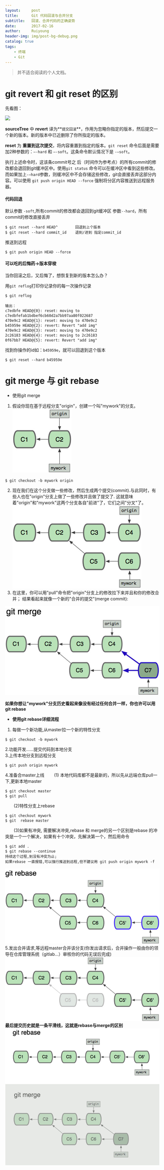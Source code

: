 ```yaml
---
layout:     post
title:      Git 代码回滚与合并分支
subtitle:   回滚、合并代码的正确姿势
date:       2017-02-16
author:     Ruiyoung
header-img: img/post-bg-debug.png
catalog: true
tags:
    - 终端
    - Git
---
```



>并不适合阅读的个人文档。

# **git revert** 和 **git reset** 的区别  

先看图：

![](https://ww3.sinaimg.cn/large/006tNbRwgy1fcr9tu6vdjj30t30ez0y8.jpg)

**sourceTree** 中 **revert** 译为**`提交回滚`**，作用为忽略你指定的版本，然后提交一个新的版本。新的版本中已近删除了你所指定的版本。

**reset** 为 **重置到这次提交**，将内容重置到指定的版本。`git reset` 命令后面是需要加2种参数的：`–-hard` 和 `–-soft`。这条命令默认情况下是 `-–soft`。

执行上述命令时，这该条commit号之 后（时间作为参考点）的所有commit的修改都会退回到git缓冲区中。使用`git status` 命令可以在缓冲区中看到这些修改。而如果加上`-–hard`参数，则缓冲区中不会存储这些修改，git会直接丢弃这部分内容。可以使用 `git push origin HEAD --force` 强制将分区内容推送到远程服务器。

#### 代码回退  

默认参数 `-soft`,所有commit的修改都会退回到git缓冲区
参数`--hard`，所有commit的修改直接丢弃

	$ git reset --hard HEAD^ 		回退到上个版本
	$ git reset --hard commit_id	退到/进到 指定commit_id
推送到远程	

	$ git push origin HEAD --force
	
	
#### 可以吃的后悔药->版本穿梭

当你回滚之后，又后悔了，想恢复到新的版本怎么办？

用`git reflog`打印你记录你的每一次操作记录

	$ git reflog
	
	输出：
	c7edbfe HEAD@{0}: reset: moving to c7edbfefab1bdbef6cb60d2a7bb97aa80f022687
	470e9c2 HEAD@{1}: reset: moving to 470e9c2
	b45959e HEAD@{2}: revert: Revert "add img"
	470e9c2 HEAD@{3}: reset: moving to 470e9c2
	2c26183 HEAD@{4}: reset: moving to 2c26183
	0f67bb7 HEAD@{5}: revert: Revert "add img"
	
找到你操作的id如：`b45959e`，就可以回退到这个版本
	
	$ git reset --hard b45959e

# **git merge** 与 **git rebase** 
- 使用git merge   
1. 假设你现在基于远程分支"origin"，创建一个叫"mywork"的分支。
![](/img/git-merge-1.jpg) 
```
$ git checkout -b mywork origin
```
2. 现在我们在这个分支做一些修改，然后生成两个提交(commit).与此同时，有些人也在"origin"分支上做了一些修改并且做了提交了. 这就意味着"origin"和"mywork"这两个分支各自"前进"了，它们之间"分叉"了。  
![](/img/git-merge-2.jpg)   
3. 在这里，你可以用"pull"命令把"origin"分支上的修改拉下来并且和你的修改合并； 结果看起来就像一个新的"合并的提交"(merge commit):  

![](/img/git-merge-3.jpg)  

**如果你想让"mywork"分支历史看起来像没有经过任何合并一样，你也许可以用 git rebase**  

- **使用git rebase详细流程** 

1. 每做一个新功能,从master拉一个新的特性分支  

```
$ git checkout -b mywork  
```

2.功能开发......提交代码到本地分支  
3.上传本地分支到远程分支  

```
$ git push origin mywork
```

4.准备合master上线
&emsp;&emsp;(1) 本地代码库都不是最新的，所以先从远端仓库pull一下,更新本地master  
```
$ git checkout master
$ git pull
```
&emsp;&emsp;(2)特性分支上rebase  
```
$ git checkout mywork
$ git  rebase master
```
&emsp;&emsp;(3)如果有冲突, 需要解决冲突,rebase 和 merge的另一个区别是rebase 的冲突是一个一个解决，如果有十个冲突，先解决第一个，然后用命令
```
$ git add .
$ git rebase --continue
持续这个过程,到没有冲突为止;
如果rebase 一直报错,可以强行推送到远程,但不建议用 git push origin mywork -f
```
![](/img/git-rebase-1.jpg) 
5.发出合并请求,等远程master合并该分支(你发出请求后，合并操作一般由你的领导在仓库管理系统（gitlab...）审核你的代码无误后完成)
![](/img/git-rebase-2.jpg)
**最后提交历史就是一条平滑线，这就是rebase与merge的区别**
![](/img/git-rebase-3.jpg)

